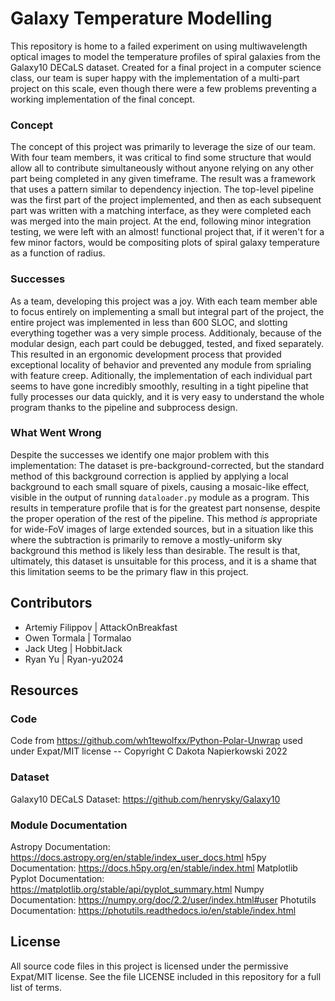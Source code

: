 # Galaxy Temperature Modelling

This repository is home to a failed experiment on using multiwavelength optical images to model the temperature profiles of spiral galaxies from the Galaxy10 DECaLS dataset.
Created for a final project in a computer science class, our team is super happy with the implementation of a multi-part project on this scale, even though there were a few problems preventing a working implementation of the final concept.

### Concept
The concept of this project was primarily to leverage the size of our team.
With four team members, it was critical to find some structure that would allow all to contribute simultaneously without anyone relying on any other part being completed in any given timeframe.
The result was a framework that uses a pattern similar to dependency injection.
The top-level pipeline was the first part of the project implemented, and then as each subsequent part was written with a matching interface, as they were completed each was merged into the main project.
At the end, following minor integration testing, we were left with an almost! functional project that, if it weren't for a few minor factors, would be compositing plots of spiral galaxy temperature as a function of radius.

### Successes
As a team, developing this project was a joy.
With each team member able to focus entirely on implementing a small but integral part of the project, the entire project was implemented in less than 600 SLOC, and slotting everything together was a very simple process.
Additionaly, because of the modular design, each part could be debugged, tested, and fixed separately.
This resulted in an ergonomic development process that provided exceptional locality of behavior and prevented any module from sprialing with feature creep.
Aditionally, the implementation of each individual part seems to have gone incredibly smoothly, resulting in a tight pipeline that fully processes our data quickly, and it is very easy to understand the whole program thanks to the pipeline and subprocess design.

### What Went Wrong
Despite the successes we identify one major problem with this implementation: The dataset is pre-background-corrected, but the standard method of this background correction is applied by applying a local background to each small square of pixels, causing a mosaic-like effect, visible in the output of running `dataloader.py` module as a program.
This results in temperature profile that is for the greatest part nonsense, despite the proper operation of the rest of the pipeline.
This method *is* appropriate for wide-FoV images of large extended sources, but in a situation like this where the subtraction is primarily to remove a mostly-uniform sky background this method is likely less than desirable.
The result is that, ultimately, this dataset is unsuitable for this process, and it is a shame that this limitation seems to be the primary flaw in this project.

## Contributors 
- Artemiy Filippov | AttackOnBreakfast
- Owen Tormala     | Tormalao
- Jack Uteg        | HobbitJack
- Ryan Yu          | Ryan-yu2024

## Resources
### Code
Code from https://github.com/wh1tewolfxx/Python-Polar-Unwrap used under Expat/MIT license -- Copyright C Dakota Napierkowski 2022

### Dataset
Galaxy10 DECaLS Dataset: https://github.com/henrysky/Galaxy10

### Module Documentation
Astropy Documentation: https://docs.astropy.org/en/stable/index_user_docs.html
h5py Documentation: https://docs.h5py.org/en/stable/index.html
Matplotlib Pyplot Documentation: https://matplotlib.org/stable/api/pyplot_summary.html
Numpy Documentation: https://numpy.org/doc/2.2/user/index.html#user
Photutils Documentation: https://photutils.readthedocs.io/en/stable/index.html

## License
All source code files in this project is licensed under the permissive Expat/MIT license.
See the file LICENSE included in this repository for a full list of terms.
